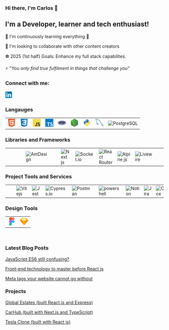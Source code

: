 ### Hi there, I'm Carlos :wave:

## I'm a Developer, learner and tech enthusiast!

:seedling: I'm continuously learning everything :rofl:

:dancers: I'm looking to collaborate with other content creators

:soccer: 2025 (1st half) Goals: Enhance my full stack capabilites.

:zap: _"You only find true fulfilment in things that challenge you"_

### Connect with me:

[<img alt="Carlos 860 | LinkedIn" width="22px" src="https://raw.githubusercontent.com/devicons/devicon/2ae2a900d2f041da66e950e4d48052658d850630/icons/linkedin/linkedin-original.svg" />](https://www.linkedin.com/in/carlos-timotheus-b276b4176/)

### Langauges

<table>
    <tbody>
        <tr>
            <td>
                <img alt="HTML5" width="26px" title="HTML5" src="https://raw.githubusercontent.com/devicons/devicon/2ae2a900d2f041da66e950e4d48052658d850630/icons/html5/html5-original.svg" />
            </td>
            <td>
                <img alt="CSS3" width="26px" title="CCS3" src="https://raw.githubusercontent.com/devicons/devicon/2ae2a900d2f041da66e950e4d48052658d850630/icons/css3/css3-original.svg" />
            </td>
            <td>
                <img alt="JavaScript" width="26px" title="JavaScript" src="https://raw.githubusercontent.com/devicons/devicon/2ae2a900d2f041da66e950e4d48052658d850630/icons/javascript/javascript-original.svg" />
            </td>
            <td>
                <img alt="TypeScript" width="26px" title="TypeScript" src="https://raw.githubusercontent.com/devicons/devicon/2ae2a900d2f041da66e950e4d48052658d850630/icons/typescript/typescript-original.svg" />
            </td>
            <td>
                <img alt="PHP" width="26px" title="PHP" src="https://raw.githubusercontent.com/devicons/devicon/2ae2a900d2f041da66e950e4d48052658d850630/icons/php/php-original.svg" />
            </td>
            <td>
                <img alt="Node js" width="26px" title="Node js" src="https://raw.githubusercontent.com/devicons/devicon/2ae2a900d2f041da66e950e4d48052658d850630/icons/nodejs/nodejs-original.svg" />
            </td>
            <td>
                <img alt="Python" width="26px" title="Python" src="https://raw.githubusercontent.com/devicons/devicon/2ae2a900d2f041da66e950e4d48052658d850630/icons/python/python-original.svg" />
            </td>
            <td>
                <img alt="MySQL" width="26px" title="MySQL" src="https://raw.githubusercontent.com/devicons/devicon/2ae2a900d2f041da66e950e4d48052658d850630/icons/mysql/mysql-original.svg" />
            </td>
            <td>               
                <img alt="PostgreSQL" width="26px" title="PostgreSQL" src="https://cdn.jsdelivr.net/gh/devicons/devicon@latest/icons/postgresql/postgresql-original.svg" />
            </td>
        </tr>
    </tbody>
</table>

### Libraries and Frameworks

<table>
    <tbody>
        <tr>
            <td>
                <img alt="SASS" width="26px" title="SASS" src="https://raw.githubusercontent.com/devicons/devicon/2ae2a900d2f041da66e950e4d48052658d850630/icons/sass/sass-original.svg" />
            </td>
            <td>
                <img alt="Bootstrap" width="26px" title="Bootstrap" src="https://raw.githubusercontent.com/devicons/devicon/2ae2a900d2f041da66e950e4d48052658d850630/icons/bootstrap/bootstrap-original.svg" />
            </td>
            <td>
                <img alt="Tailwind CSS" width="26px" title="Tailwind CSS" src="https://raw.githubusercontent.com/devicons/devicon/2ae2a900d2f041da66e950e4d48052658d850630/icons/tailwindcss/tailwindcss-plain.svg" />
            </td>
            <td>
                <img alt="Material UI" width="26px" title="Material UI" src="https://raw.githubusercontent.com/devicons/devicon/2ae2a900d2f041da66e950e4d48052658d850630/icons/materialui/materialui-original.svg" />
            </td>
            <td>
                <img alt="AntDesign" width="26px" title="AntDesign" src="https://cdn.jsdelivr.net/gh/devicons/devicon@latest/icons/antdesign/antdesign-original.svg" />
            </td>
            <td>
                <img alt="jQuery" width="26px" title="jQuery" src="https://raw.githubusercontent.com/devicons/devicon/2ae2a900d2f041da66e950e4d48052658d850630/icons/jquery/jquery-original.svg" />
            </td>
            <td>
                <img alt="React js" width="26px" title="React js" src="https://raw.githubusercontent.com/devicons/devicon/2ae2a900d2f041da66e950e4d48052658d850630/icons/react/react-original.svg" />
            </td>
            <td>
                <img alt="Next js" width="26px" title="Next js" src="https://cdn.jsdelivr.net/gh/devicons/devicon@latest/icons/nextjs/nextjs-original.svg" />
            </td>
            <td>
                <img alt="Socket.io" width="26px" title="Socket.io" src="https://cdn.jsdelivr.net/gh/devicons/devicon@latest/icons/socketio/socketio-original.svg" />
            </td>
            <td>
                <img alt="React Router" width="26px" title="React Router" src="https://cdn.jsdelivr.net/gh/devicons/devicon@latest/icons/reactrouter/reactrouter-original-wordmark.svg" />
            </td>
            <td>  
                <img alt="Alpine js" width="26px" title="Alpine js" src="https://cdn.jsdelivr.net/gh/devicons/devicon@latest/icons/alpinejs/alpinejs-original.svg" />
            </td>
            <td>
                <img alt="Livewire" width="26px" title="Livewire"src="https://cdn.jsdelivr.net/gh/devicons/devicon@latest/icons/livewire/livewire-original-wordmark.svg" />
            </td>
            <td>
                <img alt="Laravel" width="26px" title="Laravel" src="https://raw.githubusercontent.com/devicons/devicon/2ae2a900d2f041da66e950e4d48052658d850630/icons/laravel/laravel-plain.svg" />
            </td>
            <td>
                <img alt="Django" width="26px" title="Django" src="https://raw.githubusercontent.com/devicons/devicon/2ae2a900d2f041da66e950e4d48052658d850630/icons/django/django-original.svg" />
            </td>
        </tr>
    </tbody>
</table>

### Project Tools and Services

<table>
    <tbody>
        <tr>
            <td>
                <img alt="NPM" width="26px" title="NPM" src="https://raw.githubusercontent.com/devicons/devicon/2ae2a900d2f041da66e950e4d48052658d850630/icons/npm/npm-original-wordmark.svg" />
            </td>
            <td>
                <img alt="Webpack" width="26px" title="Webpack" src="https://raw.githubusercontent.com/devicons/devicon/2ae2a900d2f041da66e950e4d48052658d850630/icons/webpack/webpack-original.svg" />
            </td>
            <td>
                <img alt="Vitejs" width="26px" title="Vitejs" src="https://cdn.jsdelivr.net/gh/devicons/devicon@latest/icons/vitejs/vitejs-original.svg" />
            </td>
            <td>
                <img alt="Jest" width="26px" title="Jest" src="https://cdn.jsdelivr.net/gh/devicons/devicon@latest/icons/jest/jest-plain.svg" />
            </td>
            <td>
                <img alt="Cypress.io" width="26px" title="Cypress.io" src="https://cdn.jsdelivr.net/gh/devicons/devicon@latest/icons/cypressio/cypressio-original.svg" />
            </td>
            <td>
                <img alt="Postman" width="26px" title="Postman" src="https://cdn.jsdelivr.net/gh/devicons/devicon@latest/icons/postman/postman-original.svg" />
            </td>
            <td>
                <img alt="vscode" width="26px" title="vscode" src="https://raw.githubusercontent.com/devicons/devicon/2ae2a900d2f041da66e950e4d48052658d850630/icons/vscode/vscode-original.svg" />
            </td>
            <td>
                <img alt="powershell" width="26px" title="powershell" src="https://cdn.jsdelivr.net/gh/devicons/devicon@latest/icons/powershell/powershell-original.svg" />
            </td>
            <td>
                <img alt="Notion" width="26px" title="Notion" src="https://cdn.jsdelivr.net/gh/devicons/devicon@latest/icons/notion/notion-original.svg" />
            </td>
            <td>
                <img alt="Jira" width="26px" title="Jira" src="https://cdn.jsdelivr.net/gh/devicons/devicon@latest/icons/jira/jira-original.svg" />
            </td>
            <td>
                <img alt="Confluence" width="26px" title="Confluence" src="https://cdn.jsdelivr.net/gh/devicons/devicon@latest/icons/confluence/confluence-original.svg" />
            </td>
            <td>
                <img alt="Slack" width="26px" title="Slack" src="https://raw.githubusercontent.com/devicons/devicon/2ae2a900d2f041da66e950e4d48052658d850630/icons/slack/slack-original.svg" />
            </td>
            <td>
                <img alt="Wordpress" width="26px" title="WordPress" src="https://raw.githubusercontent.com/devicons/devicon/2ae2a900d2f041da66e950e4d48052658d850630/icons/wordpress/wordpress-original.svg" />
            </td>
            <td>
                <img alt="Netlify" width="26px" title="Netlify" src="https://cdn.jsdelivr.net/gh/devicons/devicon@latest/icons/netlify/netlify-original.svg" />
            </td>
            <td>
                <img alt="Vercel" width="26px" title="Vercel" src="https://cdn.jsdelivr.net/gh/devicons/devicon@latest/icons/vercel/vercel-original.svg" />
            </td>
        </tr>
    </tbody>
</table>

### Design Tools

<table>
    <tbody>
        <tr>
            <td>
                <img alt="Figma" width="26px" title="Figma" src="https://raw.githubusercontent.com/devicons/devicon/2ae2a900d2f041da66e950e4d48052658d850630/icons/figma/figma-original.svg" />
            </td>
            <td>
                <img alt="Sketch" width="26px" title="Sketch" src="https://raw.githubusercontent.com/devicons/devicon/2ae2a900d2f041da66e950e4d48052658d850630/icons/sketch/sketch-original.svg" />
            </td>
        </tr>
    </tbody>
</table>

<br>

### Latest Blog Posts

[JavaScript ES6 still confusing?](https://www.ciphercode.co.za/views/blog/javascript-es6.php)

[Front-end technology to master before React js](https://www.ciphercode.co.za/views/blog/front-end-technology-to-master.php)

[Meta tags your website cannot go without](https://www.ciphercode.co.za/views/blog/meta-tags.php)

### Projects

[Global Estates (built React.js and Express)](https://estate-project-w91u.onrender.com)

[CarHub (built with Next.js and TypeScript)](https://car-showcase-project-t.netlify.app/)

[Tesla Clone (built with React js)](https://carlos-860.github.io/Tesla-Clone/)

<!---

    RECOMMENDATIONS!!!
    -> Link icons to relevant project or code snippets in my repo.

-->
